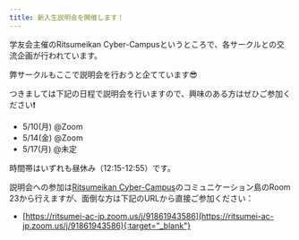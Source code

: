 ```yaml
---
title: 新入生説明会を開催します！
---
```


学友会主催のRitsumeikan Cyber-Campusというところで、各サークルとの交流企画が行われています。

弊サークルもここで説明会を行おうと企てています😎

つきましては下記の日程で説明会を行いますので、興味のある方はぜひご参加ください❗️

- 5/10(月) @Zoom
- 5/14(金) @Zoom
- 5/17(月) @未定

時間帯はいずれも昼休み（12:15-12:55）です。

説明会への参加は[Ritsumeikan Cyber-Campus](http://www.ritsumei.ac.jp/infostudents/cyber-campus/)のコミュニケーション島のRoom 23から行えますが、面倒な方は下記のURLから直接ご参加ください：

- [https://ritsumei-ac-jp.zoom.us/j/91861943586](https://ritsumei-ac-jp.zoom.us/j/91861943586){:target="_blank"}
